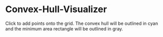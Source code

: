 # Convex-Hull-Visualizer
Click to add points onto the grid. The convex hull will be outlined in cyan and the minimum area rectangle will be outlined in gray.
